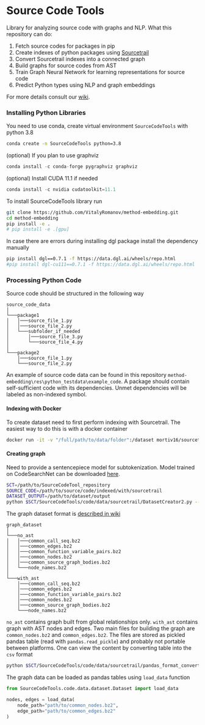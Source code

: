# Source Code Tools
Library for analyzing source code with graphs and NLP. What this repository can do:

1. Fetch source codes for packages in pip
2. Create indexes of python packages using [Sourcetrail](https://www.sourcetrail.com)
3. Convert Sourcetrail indexes into a connected graph
4. Build graphs for source codes from AST
5. Train Graph Neural Network for learning representations for source code
6. Predict Python types using NLP and graph embeddings

For more details consult our [wiki](https://github.com/VitalyRomanov/method-embedding/wiki).

### Installing Python Libraries

You need to use conda, create virtual environment `SourceCodeTools` with python 3.8
```bash
conda create -n SourceCodeTools python=3.8
```

(optional) If you plan to use graphviz 
```python
conda install -c conda-forge pygraphviz graphviz
```

(optional) Install CUDA 11.1 if needed
```python
conda install -c nvidia cudatoolkit=11.1
```

To install SourceCodeTools library run
```bash
git clone https://github.com/VitalyRomanov/method-embedding.git
cd method-embedding
pip install -e .
# pip install -e .[gpu]
```
In case there are errors during installing dgl package install the dependency manually
```bash
pip install dgl==0.7.1 -f https://data.dgl.ai/wheels/repo.html
#pip install dgl-cu111==0.7.1 -f https://data.dgl.ai/wheels/repo.html
```
### Processing Python Code

Source code should be structured in the following way
```
source_code_data    
│
└───package1
│   │───source_file_1.py
│   │───source_file_2.py
│   └───subfolder_if_needed
│       │───source_file_3.py
│       └───source_file_4.py
│   
└───package2
    │───source_file_1.py
    └───source_file_2.py
```
An example of source code data can be found in this repository `method-embedding\res\python_testdata\example_code`. A package should contain self-sufficient code with its dependencies. Unmet dependencies will be labeled as non-indexed symbol.

#### Indexing with Docker
To create dataset need to first perform indexing with Sourcetrail. The easiest way to do this is with a docker container  
```bash
docker run -it -v "/full/path/to/data/folder":/dataset mortiv16/sourcetrail_indexer
```

#### Creating graph 
Need to provide a sentencepiece model for subtokenization. Model trained on CodeSearchNet can be downloaded [here](https://www.dropbox.com/s/cw7oxkzicgnkzgb/sentencepiece_bpe.model?dl=1). 
```bash
SCT=/path/to/SourceCodeTool_repository
SOURCE_CODE=/path/to/source/code/indexed/with/sourcetrail
DATASET_OUTPUT=/path/to/dataset/output
python $SCT/SourceCodeTools/code/data/sourcetrail/DatasetCreator2.py --bpe_tokenizer sentencepiece_bpe.model --track_offsets --do_extraction $SOURCE_CODE $DATASET_OUTPUT
```

The graph dataset format is [described in wiki](https://github.com/VitalyRomanov/method-embedding/wiki/04.-Graph-Format-Description)
```
graph_dataset    
│
└───no_ast
│   │───common_call_seq.bz2
│   │───common_edges.bz2
│   │───common_function_variable_pairs.bz2
│   │───common_nodes.bz2
│   │───common_source_graph_bodies.bz2
│   └───node_names.bz2
│   
└───with_ast
    │───common_call_seq.bz2
    │───common_edges.bz2
    │───common_function_variable_pairs.bz2
    │───common_nodes.bz2
    │───common_source_graph_bodies.bz2
    └───node_names.bz2
```

`no_ast` contains graph built from global relationships only. `with_ast` contains graph with AST nodes and edges. Two main files for building the graph are `common_nodes.bz2` and `common_edges.bz2`. The files are stored as pickled pandas table (read with `pandas.read_pickle`) and probably not portable between platforms. One can view the content by converting table into the `csv` format
```bash
python $SCT/SourceCodeTools/code/data/sourcetrail/pandas_format_converter.py common_nodes.bz2 csv
```

The graph data can be loaded as pandas tables using `load_data` function

```python
from SourceCodeTools.code.data.dataset.Dataset import load_data

nodes, edges = load_data(
    node_path="path/to/common_nodes.bz2",
    edge_path="path/to/common_edges.bz2"
)
```
